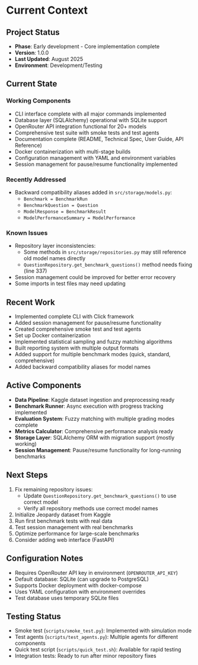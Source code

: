 # Current Context

## Project Status

- **Phase**: Early development - Core implementation complete
- **Version**: 1.0.0
- **Last Updated**: August 2025
- **Environment**: Development/Testing

## Current State

### Working Components

- CLI interface complete with all major commands implemented
- Database layer (SQLAlchemy) operational with SQLite support
- OpenRouter API integration functional for 20+ models
- Comprehensive test suite with smoke tests and test agents
- Documentation complete (README, Technical Spec, User Guide, API Reference)
- Docker containerization with multi-stage builds
- Configuration management with YAML and environment variables
- Session management for pause/resume functionality implemented

### Recently Addressed

- Backward compatibility aliases added in `src/storage/models.py`:
  - `Benchmark = BenchmarkRun`
  - `BenchmarkQuestion = Question`
  - `ModelResponse = BenchmarkResult`
  - `ModelPerformanceSummary = ModelPerformance`

### Known Issues

- Repository layer inconsistencies:
  - Some methods in `src/storage/repositories.py` may still reference old model names directly
  - `QuestionRepository.get_benchmark_questions()` method needs fixing (line 337)
- Session management could be improved for better error recovery
- Some imports in test files may need updating

## Recent Work

- Implemented complete CLI with Click framework
- Added session management for pause/resume functionality
- Created comprehensive smoke test and test agents
- Set up Docker containerization
- Implemented statistical sampling and fuzzy matching algorithms
- Built reporting system with multiple output formats
- Added support for multiple benchmark modes (quick, standard, comprehensive)
- Added backward compatibility aliases for model names

## Active Components

- **Data Pipeline**: Kaggle dataset ingestion and preprocessing ready
- **Benchmark Runner**: Async execution with progress tracking implemented
- **Evaluation System**: Fuzzy matching with multiple grading modes complete
- **Metrics Calculator**: Comprehensive performance analysis ready
- **Storage Layer**: SQLAlchemy ORM with migration support (mostly working)
- **Session Management**: Pause/resume functionality for long-running benchmarks

## Next Steps

1. Fix remaining repository issues:
   - Update `QuestionRepository.get_benchmark_questions()` to use correct model
   - Verify all repository methods use correct model names
2. Initialize Jeopardy dataset from Kaggle
3. Run first benchmark tests with real data
4. Test session management with real benchmarks
5. Optimize performance for large-scale benchmarks
6. Consider adding web interface (FastAPI)

## Configuration Notes

- Requires OpenRouter API key in environment (`OPENROUTER_API_KEY`)
- Default database: SQLite (can upgrade to PostgreSQL)
- Supports Docker deployment with docker-compose
- Uses YAML configuration with environment overrides
- Test database uses temporary SQLite files

## Testing Status

- Smoke test (`scripts/smoke_test.py`): Implemented with simulation mode
- Test agents (`scripts/test_agents.py`): Multiple agents for different components
- Quick test script (`scripts/quick_test.sh`): Available for rapid testing
- Integration tests: Ready to run after minor repository fixes
